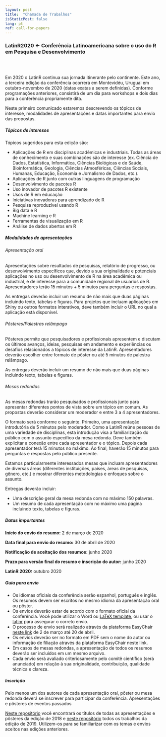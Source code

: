 ```yaml
---
layout: post
title:  "Chamada de Trabalhos"
isStaticPost: false
lang: pt
ref: call-for-papers
---
```



### LatinR2020 <- Conferência Latinoamericana sobre o uso do R em Pesquisa e Desenvolvimento
<br>
<br>

Em 2020 o LatinR continua sua jornada itinerante pelo continente. Este ano, a terceira edição da conferência ocorrerá em Montevidéu, Uruguai em outubro-novembro de 2020 (datas exatas a serem definidas). Conforme programações anteriores, consistirá de um dia para workshops e dois dias para a conferência propriamente dita.

Neste primeiro comunicado estaremos descrevendo os tópicos de interesse, modalidades de apresentações e datas importantes para envio das propostas.

##### Tópicos de interesse

Tópicos sugeridos para esta edição são:

* Aplicações de R em disciplinas acadêmicas e industriais. Todas as áreas de conhecimento e suas combinações são de interesse (ex. Ciência de Dados, Estatística, Informática, Ciências Biológicas e de Saúde, Bioinformática, Geologia, Ciências Atmosféricas, Ciências Sociais, Humanas, Educação, Economia e Jornalismo de Dados, etc.).
* Aplicações de R junto com outras linguagens de programação
* Desenvolvimento de pacotes R
* Uso inovador de pacotes R existente
* Usos de R em educação
* Iniciativas inovadoras para aprendizado de R
* Pesquisa reproduzível usando R
* Big data e R
* Machine learning e R
* Ferramentas de visualização em R
* Análise de dados abertos em R

##### Modalidades de apresentações

###### Apresentação oral

Apresentações sobre resultados de pesquisas, relatório de progresso, ou desenvolvimento específicos que, devido a sua originalidade e potenciais aplicações no uso ou desenvolvimento de R na área acadêmica ou industrial, é de interesse para a comunidade regional de usuarios de R. Apresentadores terão 15 minutos + 5 minutos para perguntas e respostas.

As entregas deverão incluir um resumo de não mais que duas páginas incluindo texto, tabelas e figuras. Para projetos que incluam aplicações em Shiny ou outros formatos interativos, deve também incluir o URL no qual a aplicação está disponível.

###### Pôsteres/Palestras relâmpago

Pôsteres permite que pesquisadores e profissionais apresentem e discutam os últimos avanços, ideias, pesquisas em andamento e experiências ou desafios relacionados a tópicos de interesse da LatinR. Apresentadores deverão escolher entre formato de pôster ou até 5 minutos de palestra relâmpago.

As entregas deverão incluir um resumo de não mais que duas páginas incluindo texto, tabelas e figuras.

###### Mesas redondas

As mesas redondas trarão pesquisados e profissionais junto para apresentar diferentes pontos de vista sobre um tópico em comum. As propostas deverão considerar um moderador e entre 3 a 4 apresentadores.

O formato será conforme o seguinte. Primeiro, uma apresentação introdutória de 5 minutos pelo moderador. Como a LatinR reúne pessoas de uma variedade de disciplinas, esta introdução visa a familiarização do público com o assunto específico da mesa redonda. Deve também explicitar a conexão entre cada apresentador e o tópico. Depois cada apresentador terá 15 minutos no máximo. Ao final, haverão 15 minutos para perguntas e respostas pelo público presente.

Estamos particularmente interessados mesas que incluam apresentadores de diversas áreas (diferentes instituições, países, áreas de pesquisas, gênero, etc.) e mostrar diferentes metodologias e enfoques sobre o assunto.

Entregas deverão incluir:
* Uma descrição geral da mesa redonda com no máximo 150 palavras.
* Um resumo de cada apresentação com no máximo uma página incluindo texto, tabelas e figuras.

##### Datas importantes

**Início do envio do resumo:** 2 de março de 2020

**Data final para envio do resumo:** 30 de abril de 2020

**Notificação de aceitação dos resumos:** junho 2020

**Prazo para versão final do resumo e inscrição do autor:** junho 2020

**LatinR 2020:** outubro 2020

##### Guia para envío

* Os idiomas oficiais da conferência serão espanhol, português e inglês. Os resumos devem ser escritos no mesmo idioma da apresentação oral ou pôster.
* Os envios deverão estar de acordo com o formato oficial da conferência. Você pode utilizar o Word ou [LaTeX template](https://github.com/LatinR/latinr/raw/master/inst/rmarkdown/templates/latinr_article/latinr_article.zip), ou usar o [latinr](https://github.com/LatinR/latinr) para assegurar o correto envio.
* O processo de envio será realizado através da plataforma EasyChair [neste link](https://easychair.org/conferences/?conf=latinr2019) de 2 de março até 20 de abril.
* Os envios deverão ser no formato em PDF sem o nome do autor ou informação de filiação através da plataforma EasyChair neste link.
* Em casos de mesas redondas, a apresentação de todos os resumos deverão ser incluídos em um mesmo arquivo.
* Cada envio será avaliado criteriosamente pelo comitê científico (será anunciado) em relação à sua originalidade, contribuição, qualidade técnica e clareza.

##### Inscrição

Pelo menos um dos autores de cada apresentação oral, pôster ou mesa redonda deverá se inscrever para participar da conferência.
Apresentações e pôsteres de eventos passados

[Neste repositório](https://github.com/LatinR/presentaciones-LatinR2018) você encontrará os títulos de todas as apresentações e pôsteres da edição de 2018 e [neste repositório](https://github.com/LatinR/presentaciones-LatinR2019) todos os trabalhos da edição de 2019. Utilizem-os para se familiarizar com os temas e envios aceitos nas edições anteriores.